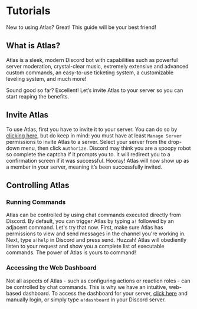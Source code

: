 # Tutorials

New to using Atlas? Great! This guide will be your best friend!

## What is Atlas?

Atlas is a sleek, modern Discord bot with capabilities such as powerful server moderation, crystal-clear music, extremely extensive and advanced custom commands, an easy-to-use ticketing system, a customizable leveling system, and much more!

Sound good so far? Excellent! Let’s invite Atlas to your server so you can start reaping the benefits.

## Invite Atlas

To use Atlas, first you have to invite it to your server. You can do so by [clicking here](https://atlas.bot/get), but do keep in mind: you must have at least `Manage Server` permissions to invite Atlas to a server. Select your server from the drop-down menu, then click `Authorize`. Discord may think you are a spoopy robot so complete the captcha if it prompts you to. It will redirect you to a confirmation screen if it was successful. Hooray! Atlas will now show up as a member in your server, meaning it’s been successfully invited.

## Controlling Atlas

### Running Commands

Atlas can be controlled by using chat commands executed directly from Discord. By default, you can trigger Atlas by typing `a!` followed by an adjacent command. Let's try that now. First, make sure Atlas has permissions to view and send messages in the channel you're working in. Next, type `a!help` in Discord and press send. Huzzah! Atlas will obediently listen to your request and show you a complete list of executable commands. The power of Atlas is yours to command!

### Accessing the Web Dashboard

Not all aspects of Atlas - such as configuring actions or reaction roles - can be controlled by chat commands. This is why we have an intuitive, web-based dashboard. To access the dashboard for your server, [click here](https://atlas.bot/@me/guilds) and manually login, or simply type `a!dashboard` in your Discord server.
